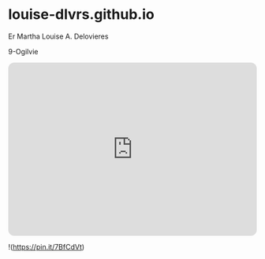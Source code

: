 # louise-dlvrs.github.io
Er Martha Louise A. Delovieres

9-Ogilvie

<iframe style="border-radius:12px" src="https://open.spotify.com/embed/playlist/0zSYd7fzUyUDDydqPVYxiH?utm_source=generator" width="100%" height="352" frameBorder="0" allowfullscreen="" allow="autoplay; clipboard-write; encrypted-media; fullscreen; picture-in-picture" loading="lazy"></iframe>

!(https://pin.it/7BfCdVt)
